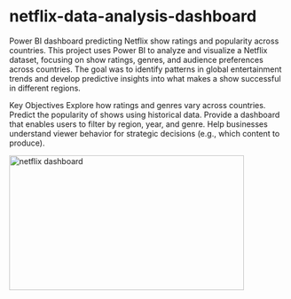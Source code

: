 # netflix-data-analysis-dashboard
Power BI dashboard predicting Netflix show ratings and popularity across countries. 
This project uses Power BI to analyze and visualize a Netflix dataset, focusing on show ratings, genres, and audience preferences across countries.
The goal was to identify patterns in global entertainment trends and develop predictive insights into what makes a show successful in different regions.

Key Objectives
Explore how ratings and genres vary across countries.
Predict the popularity of shows using historical data.
Provide a dashboard that enables users to filter by region, year, and genre.
Help businesses understand viewer behavior for strategic decisions (e.g., which content to produce).


<img width="423" height="243" alt="netflix dashboard" src="https://github.com/user-attachments/assets/b5ded6d7-c8bf-4f6b-afac-a43d7d2bdcde" />


